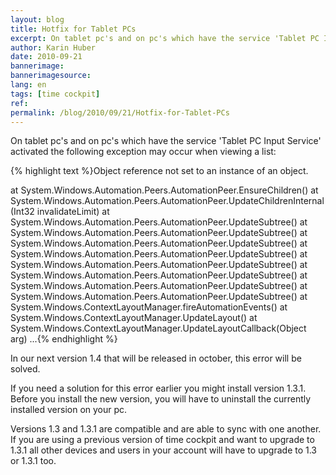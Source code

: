 ```yaml
---
layout: blog
title: Hotfix for Tablet PCs
excerpt: On tablet pc's and on pc's which have the service 'Tablet PC Input Service' activated the following exception may occur when viewing a list.
author: Karin Huber
date: 2010-09-21
bannerimage: 
bannerimagesource: 
lang: en
tags: [time cockpit]
ref: 
permalink: /blog/2010/09/21/Hotfix-for-Tablet-PCs
---
```


<p>On tablet pc's and on pc's which have the service 'Tablet PC Input Service' activated the following exception may occur when viewing a list:</p><p>
  <span class="InlineCode">
    {% highlight text %}Object reference not set to an instance of an object.

   at System.Windows.Automation.Peers.AutomationPeer.EnsureChildren()
   at System.Windows.Automation.Peers.AutomationPeer.UpdateChildrenInternal(Int32 invalidateLimit)
   at System.Windows.Automation.Peers.AutomationPeer.UpdateSubtree()
   at System.Windows.Automation.Peers.AutomationPeer.UpdateSubtree()
   at System.Windows.Automation.Peers.AutomationPeer.UpdateSubtree()
   at System.Windows.Automation.Peers.AutomationPeer.UpdateSubtree()
   at System.Windows.Automation.Peers.AutomationPeer.UpdateSubtree()
   at System.Windows.Automation.Peers.AutomationPeer.UpdateSubtree()
   at System.Windows.Automation.Peers.AutomationPeer.UpdateSubtree()
   at System.Windows.Automation.Peers.AutomationPeer.UpdateSubtree()
   at System.Windows.ContextLayoutManager.fireAutomationEvents()
   at System.Windows.ContextLayoutManager.UpdateLayout()
   at System.Windows.ContextLayoutManager.UpdateLayoutCallback(Object arg)
   ...{% endhighlight %}
  </span>
</p><p>In our next version 1.4 that will be released in october, this error will be solved.</p><p>If you need a solution for this error earlier you might install version 1.3.1. Before you install the new version, you will have to uninstall the currently installed version on your pc.</p><p>Versions 1.3 and 1.3.1 are compatible and are able to sync with one another. If you are using a previous version of time cockpit and want to upgrade to 1.3.1 all other devices and users in your account will have to upgrade to 1.3 or 1.3.1 too.</p>